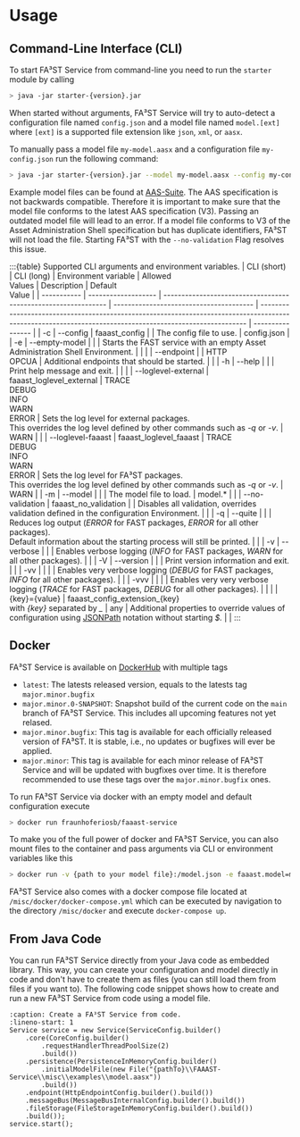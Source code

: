 # Usage

## Command-Line Interface (CLI)

To start FA³ST Service from command-line you need to run the `starter` module by calling

```sh
> java -jar starter-{version}.jar
```

When started without arguments, FA³ST Service will try to auto-detect a configuration file named `config.json` and a model file named `model.[ext]` where `[ext]` is a supported file extension like `json`, `xml`, or `aasx`.

To manually pass a model file `my-model.aasx` and a configuration file `my-config.json` run the following command:

```sh
> java -jar starter-{version}.jar --model my-model.aasx --config my-config.json
```
Example model files can be found at [AAS-Suite](https://market.aas-suite.com/browse/detail/V3/78). The AAS specification is not backwards compatible. Therefore it is important to make sure that the model file conforms to the latest AAS specification (V3). Passing an outdated model file will lead to an error. If a model file conforms to V3 of the Asset Administration Shell specification but has duplicate identifiers, FA³ST will not load the file. Starting FA³ST with the `--no-validation` Flag resolves this issue. 

:::{table} Supported CLI arguments and environment variables.
| CLI (short) | CLI (long)          | Environment variable                                           | Allowed<br>Values                       | Description                                                                                                                                              | Default<br>Value |
| ----------- | ------------------- | -------------------------------------------------------------- | --------------------------------------- | -------------------------------------------------------------------------------------------------------------------------------------------------------- | ---------------- |
| -c          | --config            | faaast_config                                                  | <file path>                             | The config file to use.                                                                                                                                  | config.json      |
| -e          | --empty-model       |                                                                |                                         | Starts the FAST service with an empty Asset Administration Shell Environment.                                                                            |                  |
|             | --endpoint          |                                                                | HTTP<br>OPCUA                           | Additional endpoints that should be started.                                                                                                             |                  |
| -h          | --help              |                                                                |                                         | Print help message and exit.                                                                                                                             |                  | 
|             | --loglevel-external | faaast_loglevel_external                                       | TRACE<br>DEBUG<br>INFO<br>WARN<br>ERROR | Sets the log level for external packages.<br>This overrides the log level defined by other commands such as *-q* or *-v*.                                | WARN             |
|             | --loglevel-faaast   | faaast_loglevel_faaast                                         | TRACE<br>DEBUG<br>INFO<br>WARN<br>ERROR | Sets the log level for FA³ST packages.<br>This overrides the log level defined by other commands such as *-q* or *-v*.                                   | WARN             |
| -m          | --model             |                                                                | <file path>                             | The model file to load.                                                                                                                                  | model.*          |
|             | --no-validation     | faaast_no_validation                                           |                                         | Disables all validation, overrides validation defined in the configuration Environment.                                                                  |                  |
| -q          | --quite             |                                                                |                                         | Reduces log output (*ERROR* for FAST packages, *ERROR* for all other packages).<br>Default information about the starting process will still be printed. |                  |
| -v          | --verbose           |                                                                |                                         | Enables verbose logging (*INFO* for FAST packages, *WARN* for all other packages).                                                                       |                  |
| -V          | --version           |                                                                |                                         | Print version information and exit.                                                                                                                      |                  |
| -vv         |                     |                                                                |                                         | Enables very verbose logging (*DEBUG* for FAST packages, *INFO* for all other packages).                                                                 |                  |
| -vvv        |                     |                                                                |                                         | Enables very very verbose logging (*TRACE* for FAST packages, *DEBUG* for all other packages).                                                           |                  |
|             | {key}={value}       | faaast_config_extension_{key}<br>with *{key}* separated by *_* | any                                     | Additional properties to override values of configuration using [JSONPath](https://goessner.net/articles/JsonPath/) notation without starting *$.*       |                  |
:::

## Docker

FA³ST Service is available on [DockerHub](https://hub.docker.com/r/fraunhoferiosb/faaast-service) with multiple tags

- `latest`: The latests released version, equals to the latests tag `major.minor.bugfix`
- `major.minor.0-SNAPSHOT`: Snapshot build of the current code on the `main` branch of FA³ST Service. This includes all upcoming features not yet relased.
- `major.minor.bugfix`: This tag is available for each officially released version of FA³ST. It is stable, i.e., no updates or bugfixes will ever be applied.
- `major.minor`: This tag is available for each minor release of FA³ST Service and will be updated with bugfixes over time. It is therefore recommended to use these tags over the `major.minor.bugfix` ones.

To run FA³ST Service via docker with an empty model and default configuration execute

```sh
> docker run fraunhoferiosb/faaast-service
```

To make you of the full power of docker and FA³ST Service, you can also mount files to the container and pass arguments via CLI or environment variables like this

```sh
> docker run -v {path to your model file}:/model.json -e faaast.model=model.json fraunhoferiosb/faaast-service '--no-validation'
```

FA³ST Service also comes with a docker compose file located at `/misc/docker/docker-compose.yml` which can be executed by navigation to the directory `/misc/docker` and execute `docker-compose up`.


## From Java Code

You can run FA³ST Service directly from your Java code as embedded library.
This way, you can create your configuration and model directly in code and don't have to create them as files (you can still load them from files if you want to).
The following code snippet shows how to create and run a new FA³ST Service from code using a model file.

```{code-block} java
:caption: Create a FA³ST Service from code.
:lineno-start: 1
Service service = new Service(ServiceConfig.builder()
	.core(CoreConfig.builder()
		.requestHandlerThreadPoolSize(2)
		.build())
	.persistence(PersistenceInMemoryConfig.builder()
		.initialModelFile(new File("{pathTo}\\FAAAST-Service\\misc\\examples\\model.aasx"))
		.build())
	.endpoint(HttpEndpointConfig.builder().build())
	.messageBus(MessageBusInternalConfig.builder().build())
	.fileStorage(FileStorageInMemoryConfig.builder().build())
	.build());
service.start();
```
